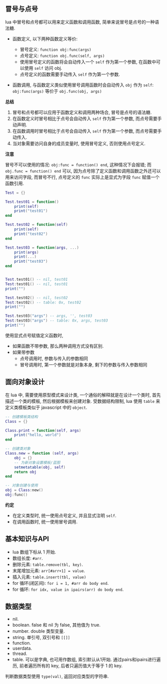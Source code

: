 ## 冒号与点号

lua 中冒号和点号都可以用来定义函数和调用函数, 简单来说冒号是点号的一种语法糖.

- 函数定义, 以下两种函数定义等价:
  - 冒号定义: `function obj:func(args)`
  - 点号定义: `function obj.func(self, args)`
  - 使用冒号定义的函数将会自动传入一个 `self` 作为第一个参数, 在函数中可以使用 `self` 访问 obj.
  - 点号定义的函数需要手动传入 `self` 作为第一个参数.

- 函数调用, 与函数定义类似使用冒号调用函数时会自动传入 `obj` 作为 `self`: `obj:func(args)` 等价于 `obj.func(obj, args)`


**总结**

1. 冒号和点号都可以应用于函数定义和调用两种场合, 冒号是点号的语法糖.
2. 在函数定义时冒号相比于点号会自动传入 `self` 作为第一个参数, 而点号需要手动声明.
3. 在函数调用时冒号相比于点号会自动传入 `self` 作为第一个参数, 而点号需要手动传入.
4. 当对象需要访问自身的成员变量时, 使用冒号定义, 否则使用点号定义.

**注意**

冒号不可以使用的情况: `obj:func = function() end`, 这种情况下会报错;
而 `obj.func = function() end` 可以, 因为点号除了定义函数和调用函数之外还可以用来访问字段, 而冒号不行,
点号定义的 `func` 实际上是显式为字段 `func` 赋值一个函数引用.

```lua
Test = {}

Test.test01 = function()
    print(self)
    print("test01")
end

Test.test02 = function(self)
    print(self)
    print("test02")
end

Test.test03 = function(args, ...)
    print(args)
    print(...)
    print("test03")
end


Test.test01() -- nil, test01
Test:test01() -- nil, test01
print("")

Test.test02() -- nil, test02
Test:test02() -- table: 0x, test02
print("")

Test.test03("args") -- args, '', test03
Test:test03("args") -- table: 0x, args, test03
print("")
```

使用显式点号赋值定义函数时, 
- 如果函数不带参数, 那么两种调用方式没有区别.
- 如果带参数
  - 点号调用时, 参数与传入的参数相同
  - 冒号调用时, 第一个参数就是对象本身, 剩下的参数与传入参数相同



## 面向对象设计

在 lua 中, 需要使用原型模式来设计类, 一个通俗的解释就是在设计一个类时, 首先描述一个类的模板, 然后根据模板来创建对象.
受数据结构限制, lua 使用 `table` 来定义类模板类似于 javascript 中的 `object`.

```lua
-- 创建模板类结构
Class = {}

Class.print = function(self, args)
    print("hello, world")
end

-- 创建类对象
Class.new = function (self, args)
    obj = {}
    -- 为新对象设置模板/蓝图
    setmetatable(obj, self)
    return obj
end

-- 对象创建与使用
obj = Class:new()
obj:func()

```

**约定**
- 在定义类型时, 统一使用点号定义, 并且显式注明 `self`.
- 在调用函数时, 统一使用冒号调用.

## 基本知识与API

- lua 数组下标从 1 开始.
- 数组长度: `#arr`.
- 删除元素: `table.remove(tbl, key)`.
- 末尾增加元素: `arr[#arr+1] = value`.
- 插入元素: `table.insert(tbl, value)`
- for 循环(闭区间): `for i = 1, #arr do body end`.
- for 循环: `for idx, value in ipairs(arr) do body end`.


## 数据类型

- nil.
- boolean. false 和 nil 为 false, 其他值为 true.
- number. double 类型变量.
- string. 单引号, 双引号和 `[[]]`
- function.
- userdata.
- thread.
- table. 可以是字典, 也可用作数组, 索引默认从1开始. 通过pairs和ipairs进行遍历, 前者遍历所有的 key, 后者只遍历值大于等于 1 的 key.

判断数据类型使用 `type(val)`, 返回对应类型的字符串.

